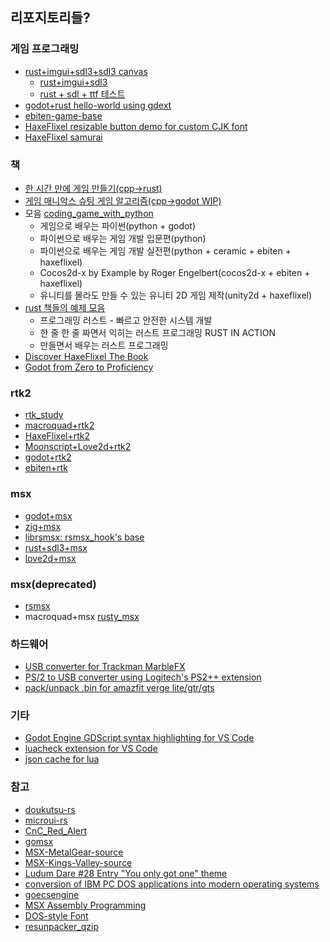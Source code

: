 ## 리포지토리들?
### 게임 프로그래밍
* [rust+imgui+sdl3+sdl3 canvas](https://github.com/ghtalpo/imgui-rs-sdl3-renderer)
  * [rust+imgui+sdl3](https://github.com/ghtalpo/imgui-sdl3-support)
  * [rust + sdl + ttf 테스트](https://github.com/ghtalpo/rust_sdl_ttf_test)
* [godot+rust hello-world using gdext](https://github.com/ghtalpo/godot-rust-hello-world)
* [ebiten-game-base](https://github.com/ghtalpo/egb)
* [HaxeFlixel resizable button demo for custom CJK font](https://github.com/ghtalpo/haxeflixelButtonDemo)
* [HaxeFlixel samurai](https://github.com/ghtalpo/hxsamurai)

### 책
*  [한 시간 만에 게임 만들기(cpp->rust)](https://github.com/ghtalpo/oneHourGame-rs)
*  [게임 매니악스 슈팅 게임 알고리즘(cpp->godot WIP)](https://github.com/ghtalpo/shooting_game_algorithm_maniax-gd)
* 모음 [coding_game_with_python](https://github.com/ghtalpo/game_programming_examples)
  * 게임으로 배우는 파이썬(python + godot)
  * 파이썬으로 배우는 게임 개발 입문편(python)
  * 파이썬으로 배우는 게임 개발 실전편(python + ceramic + ebiten + haxeflixel)
  * Cocos2d-x by Example by Roger Engelbert(cocos2d-x + ebiten + haxeflixel)
  * 유니티를 몰라도 만들 수 있는 유니티 2D 게임 제작(unity2d + haxeflixel)
* [rust 책들의 예제 모음](https://github.com/ghtalpo/rust_study)
  * 프로그래밍 러스트 - 빠르고 안전한 시스템 개발
  * 한 줄 한 줄 짜면서 익히는 러스트 프로그래밍 RUST IN ACTION
  * 만들면서 배우는 러스트 프로그래밍
* [Discover HaxeFlixel The Book](https://github.com/ghtalpo/discover_haxeflixel)
* [Godot from Zero to Proficiency](https://github.com/ghtalpo/resources_for_godot_from_zero_to_proficiency)

### rtk2
* [rtk_study](https://github.com/ghtalpo/rtk_study)
* [macroquad+rtk2](https://github.com/ghtalpo/mq_rtk2)
* [HaxeFlixel+rtk2](https://github.com/ghtalpo/hxrtk)
* [Moonscript+Love2d+rtk2](https://github.com/ghtalpo/moon_rtk2)
* [godot+rtk2](https://github.com/ghtalpo/gdrtk)
* [ebiten+rtk](https://github.com/ghtalpo/ebrtk)

### msx
* [godot+msx](https://github.com/ghtalpo/gdmsx)
* [zig+msx](https://github.com/ghtalpo/zigmsx)
* [librsmsx: rsmsx_hook's base](https://github.com/ghtalpo/librsmsx)
* [rust+sdl3+msx](https://github.com/ghtalpo/rsmsx_hook)
* [love2d+msx](https://github.com/ghtalpo/lovemsx)

### msx(deprecated)
* [rsmsx](https://github.com/ghtalpo/rsmsx)
* macroquad+msx [rusty_msx](https://github.com/ghtalpo/rusty_msx)

### 하드웨어
* [USB converter for Trackman MarbleFX](https://github.com/ghtalpo/marble_fx)
* [PS/2 to USB converter using Logitech's PS2++ extension](https://github.com/ghtalpo/Logitech_Trackman_Marble_FX_PS2_to_USB_converter)
* [pack/unpack .bin for amazfit verge lite/gtr/gts](https://github.com/ghtalpo/py_amazfit_tools)

### 기타
* [Godot Engine GDScript syntax highlighting for VS Code](https://github.com/ghtalpo/gdscript-vscode)
* [luacheck extension for VS Code](https://github.com/ghtalpo/lua-luachecker)
* [json cache for lua](https://github.com/ghtalpo/json_cache)

### 참고
* [doukutsu-rs](https://github.com/doukutsu-rs/doukutsu-rs)
* [microui-rs](https://github.com/NeoCogi/microui-rs)
* [CnC_Red_Alert](https://github.com/electronicarts/CnC_Red_Alert)
* [gomsx](https://github.com/pnegre/gomsx)
* [MSX-MetalGear-source](https://github.com/GuillianSeed/MetalGear)
* [MSX-Kings-Valley-source](https://github.com/GuillianSeed/Kings-Valley)
* [Ludum Dare #28 Entry "You only got one" theme](https://github.com/ncannasse/ld28)
* [conversion of IBM PC DOS applications into modern operating systems](https://github.com/gabonator/Education/tree/master/2021/CicoParser)
* [goecsengine](https://github.com/ghtalpo/goecsengine)
* [MSX Assembly Programming ](https://github.com/PeterLemon/MSX)
* [DOS-style Font](https://github.com/hurss/fonts)
* [resunpacker_qzip](https://github.com/amazfitbip/resunpacker_qzip)